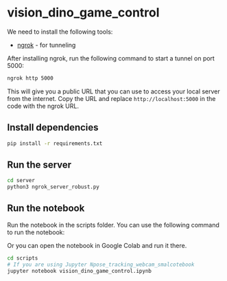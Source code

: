 # vision_dino_game_control


We need to install the following tools:

- [ngrok](https://ngrok.com/download) - for tunneling


After installing ngrok, run the following command to start a tunnel on port 5000:

```bash
ngrok http 5000
```
This will give you a public URL that you can use to access your local server from the internet. Copy the URL and replace `http://localhost:5000` in the code with the ngrok URL.

## Install dependencies

```bash
pip install -r requirements.txt
```


## Run the server

```bash
cd server
python3 ngrok_server_robust.py 
```

## Run the notebook

Run the notebook in the scripts folder. You can use the following command to run the notebook:

Or you can open the notebook in Google Colab and run it there.



```bash
cd scripts
# If you are using Jupyter Npose_tracking_webcam_smalcotebook
jupyter notebook vision_dino_game_control.ipynb
```
